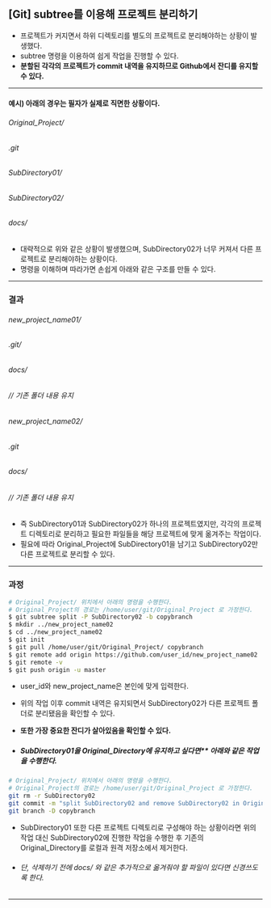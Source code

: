 ## [Git] subtree를 이용해 프로젝트 분리하기

- 프로젝트가 커지면서 하위 디렉토리를 별도의 프로젝트로 분리해야하는 상황이 발생했다.
- subtree 명령을 이용하여 쉽게 작업을 진행할 수 있다.
- **분할된 각각의 프로젝트가 commit 내역을 유지하므로 Github에서 잔디를 유지할 수 있다.**

---

#### 예시) 아래의 경우는 필자가 실제로 직면한 상황이다.

###### 		Original_Project/

###### 						.git

###### 						SubDirectory01/

###### 						SubDirectory02/

###### 						docs/

- 대략적으로 위와 같은 상황이 발생했으며, SubDirectory02가 너무 커져서 다른 프로젝트로 분리해야하는 상황이다. 
- 명령을 이해하며 따라가면 손쉽게 아래와 같은 구조를 만들 수 있다.

---

### 결과

###### 		new_project_name01/

###### 						.git/

###### 						docs/

###### 						// 기존 폴더 내용 유지

###### 		new_project_name02/

###### 						.git

###### 						docs/

###### 						// 기존 폴더 내용 유지

> 

- 즉 SubDirectory01과 SubDirectory02가 하나의 프로젝트였지만, 각각의 프로젝트 디렉토리로 분리하고 필요한 파일들을 해당 프로젝트에 맞게 옮겨주는 작업이다. 
- 필요에 따라 Original_Project에 SubDirectory01을 남기고 SubDirectory02만 다른 프로젝트로 분리할 수 있다.

---

### 과정

```bash
# Original_Project/ 위치에서 아래의 명령을 수행한다.
# Original_Project의 경로는 /home/user/git/Original_Project 로 가정한다.
$ git subtree split -P SubDirectory02 -b copybranch
$ mkdir ../new_project_name02
$ cd ../new_project_name02
$ git init
$ git pull /home/user/git/Original_Project/ copybranch
$ git remote add origin https://github.com/user_id/new_project_name02
$ git remote -v
$ git push origin -u master
```

- user_id와 new_project_name은 본인에 맞게 입력한다. 
- 위의 작업 이후 commit 내역은 유지되면서 SubDirectory02가 다른 프로젝트 폴더로 분리됐음을 확인할 수 있다. 
- **또한 가장 중요한 잔디가 살아있음을 확인할 수 있다.**



- ##### SubDirectory01을 Original_Directory에 유지하고 싶다면** 아래와 같은 작업을 수행한다. 

```bash
# Original_Project/ 위치에서 아래의 명령을 수행한다.
# Original_Project의 경로는 /home/user/git/Original_Project 로 가정한다.
git rm -r SubDirectory02
git commit -m "split SubDirectory02 and remove SubDirectory02 in Original_Directory"
git branch -D copybranch
```



- SubDirectory01 또한 다른 프로젝트 디렉토리로 구성해야 하는 상황이라면 위의 작업 대신 SubDirectory02에 진행한 작업을 수행한 후 기존의 Original_Directory를 로컬과 원격 저장소에서 제거한다.

- ###### 단, 삭제하기 전에 docs/ 와 같은 추가적으로 옮겨줘야 할 파일이 있다면 신경쓰도록 한다.

---

